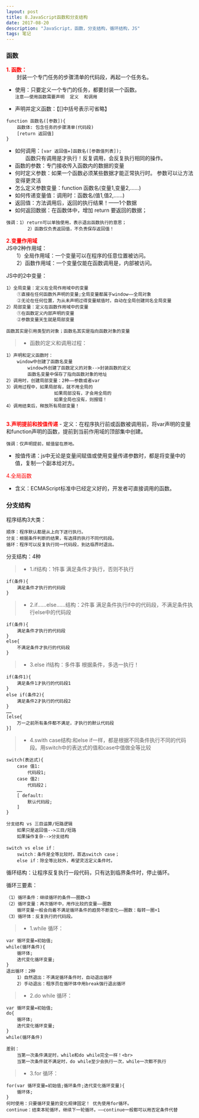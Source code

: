 ```yaml
---
layout: post
title: 8.JavaScript函数和分支结构
date: 2017-08-20
description: "JavaScript，函数，分支结构，循环结构，JS"
tags: 笔记   
---
```


### 函数
<font color="#f00"><b>1. 函数：</b></font><br>
　　封装一个专门任务的步骤清单的代码段，再起一个任务名。

- 使用：只要定义一个专门的任务，都要封装一个函数。<br>
`注意——使用函数需要声明  定义  和调用`

- 声明并定义函数：【[]中括号表示可省略】
```
function 函数名([参数]){
	函数体: 包含任务的步骤清单(代码段)
	[return 返回值]
}
```
- 如何调用：`[var 返回值=]函数名([参数值列表]);`<br>
　　函数只有调用是才执行！反复调用，会反复执行相同的操作。
- 函数的参数：专门接收传入函数内的数据的变量
- 何时定义参数：如果一个函数必须某些数据才能正常执行时。 参数可以让方法变得更灵活
- 怎么定义参数变量：function 函数名(变量1,变量2,……)
- 如何传递变量值：调用时：函数名(值1,值2,……)
- 返回值：方法调用后，返回的执行结果！——1个数据
- 如何返回数据：在函数体中，增加 return 要返回的数据；
```
强调：1）return可以单独使用，表示退出函数执行的意思；
        2）函数仅负责返回值，不负责保存返回值！
```

<font color="#f00"><b>2.变量作用域</b></font><br>
JS中2种作用域：<br>
　　1）全局作用域：一个变量可以在程序的任意位置被访问。<br>
　　2）函数作用域：一个变量仅能在函数调用是，内部被访问。


JS中的2中变量：
```
1）全局变量：定义在全局作用域中的变量
    ①直接在任何函数外声明的变量;全局变量都属于window——全局对象
    ②无论在任何位置，为从未声明过得变量赋值时，自动在全局创建同名全局变量
2）局部变量：定义在函数作用域中的变量
    ①在函数定义内部声明的变量
    ②参数变量天生就是局部变量
```
`函数其实是引用类型的对象；函数名其实是指向函数对象的变量`

>* 函数的定义和调用过程：
```
1）声明和定义函数时：
	window中创建了函数名变量
        window外创建了函数定义的对象-->封装函数的定义
        函数名变量中保存了指向函数对象的地址
2）调用时，创建局部变量：2种——参数或者var
3）调用过程中，如果局部有，就不用全局的
                  如果局部没有，才会用全局的
                  如果全局也没有，则报错！
4）调用结束后，释放所有局部变量！
```
<br>
<font color="#f00"><b>3.声明提前和按值传递</b></font>
- 定义：在程序执行前或函数被调用前，将var声明的变量和function声明的函数，提前到当前作用域的顶部集中创建。

`强调：仅声明提前，赋值留在原地。`

- 按值传递：js中无论是变量间赋值或使用变量传递参数时，都是将变量中的值，复制一个副本给对方。

<font color="#f00">4.全局函数</font>
- 含义：ECMAScript标准中已经定义好的，开发者可直接调用的函数。

### 分支结构
程序结构3大类：<br>
```
顺序：程序默认都是从上向下逐行执行。
分支：根据条件判断的结果，有选择的执行不同代码段。
循环：程序可以反复执行同一代码段，到达临界时退出。
```

分支结构：4种<br>
>* 1.if结构：1件事 满足条件才执行，否则不执行
```
if(条件){
	满足条件才执行的代码段
}
```
>* 2.if……else……结构：2件事 满足条件执行if中的代码段，不满足条件执行else中的代码段
```
if(条件){
	满足条件才执行的代码段
}
else{
	不满足条件才执行的代码段
}
```
>* 3.else if结构：多件事 根据条件，多选一执行！
```
if(条件1){
	满足条件1才执行的代码段1
}
else if(条件2){
	满足条件2才执行的代码段2
}
……
[else{
	万一之前所有条件都不满足，才执行的默认代码段
}]
```
>* 4.swith case结构:和else  if一样，都是根据不同条件执行不同的代码段。用switch中的表达式的值和case中值做全等比较
```
switch(表达式){
	case 值1:
		代码段1;
	case 值2:
		代码段2；
	……
	[ default:
		默认代码段;
	]
}
```

```
分支结构 vs 三目运算/短路逻辑
	如果只是返回值-->三目/短路
	如果操作复杂-->分支结构

switch vs else if：
	switch：条件是全等比较时，首选switch case；
	else if：除全等比较外，希望灵活定义条件时。
```

循环结构：让程序反复执行一段代码，只有达到临界条件时，停止循环。

循环三要素：
```
（1）循环条件：继续循环的条件——圈数<3
（2）循环变量：再次循环中，用作比较的变量——圈数
	循环变量一般会向着不满足循环条件的趋势不断变化——圈数：每转一圈+1
（3）循环体：反复执行的代码段。
```

>* 1.while 循环：
```
var 循环变量=初始值;
while(循环条件){
	循环体;
	迭代变化循环变量;
}
退出循环：2种
	1）自然退出：不满足循环条件时，自动退出循环
	2）手动退出：程序员在循环体中用break强行退出循环
```

>* 2.do while 循环：
```
var 循环变量=初始值;
do{
	循环体;
	迭代变化循环变量;
}
while(循环条件)
```

```
差别：
	当第一次条件满足时，while和do while完全一样！<br>
	当第一次条件就不满足时，do while至少会执行一次，while一次都不执行
```

>* 3.for 循环：
```
for(var 循环变量=初始值;循环条件;迭代变化循环变量){
	循环体;
}
何时使用：只要循环变量的变化规律固定！ 优先使用for循环。
continue：结束本轮循环，继续下一轮循环。——continue一般都可以用否定条件代替
```